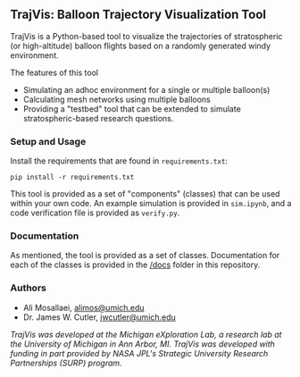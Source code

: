 ## TrajVis: Balloon Trajectory Visualization Tool

TrajVis is a Python-based tool to visualize the trajectories of stratospheric (or high-altitude) balloon flights based on a randomly generated windy environment.

The features of this tool

- Simulating an adhoc environment for a single or multiple balloon(s)
- Calculating mesh networks using multiple balloons
- Providing a "testbed" tool that can be extended to simulate stratospheric-based research questions.

### Setup and Usage

Install the requirements that are found in `requirements.txt`:

```
pip install -r requirements.txt
```

This tool is provided as a set of "components" (classes) that can be used within your own code. An example simulation is provided in `sim.ipynb`, and a code verification file is provided as `verify.py`.

### Documentation

As mentioned, the tool is provided as a set of classes. Documentation for each of the classes is provided in the [/docs](/docs/) folder in this repository.

### Authors

- Ali Mosallaei, [alimos@umich.edu](mailto:alimos@umich.edu)
- Dr. James W. Cutler, [jwcutler@umich.edu](mailto:jwcutler@umich.edu)

*TrajVis was developed at the Michigan eXploration Lab, a research lab at the University of Michigan in Ann Arbor, MI. TrajVis was developed with funding in part provided by NASA JPL's Strategic University Research Partnerships (SURP) program.*